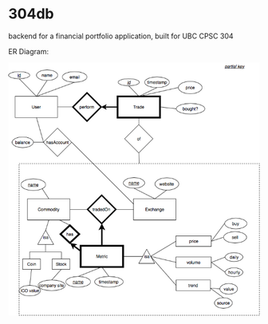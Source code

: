 # 304db

backend for a financial portfolio application, built for UBC CPSC 304

ER Diagram:

![](part2/er_diagram.png)
